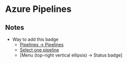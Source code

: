 # Azure Pipelines

## Notes
- Way to add this badge
    - [Pipelines -> Pipelines](https://dev.azure.com/david-khala/ci-cd-utils/_build)
    - [Select one pipeline](https://dev.azure.com/david-khala/ci-cd-utils/_build?definitionId=1)
    - [Menu (top-right vertical ellipsis) -> Status badge] 